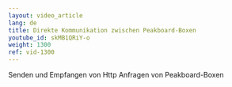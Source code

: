 ```yaml
---
layout: video_article
lang: de
title: Direkte Kommunikation zwischen Peakboard-Boxen
youtube_id: skMB1QRiY-o
weight: 1300
ref: vid-1300
---
```


Senden und Empfangen von Http Anfragen von Peakboard-Boxen
